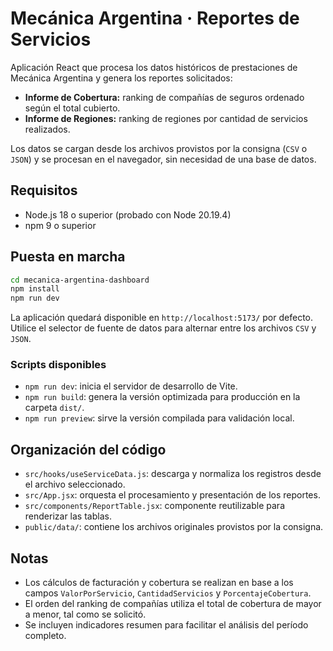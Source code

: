 # Mecánica Argentina · Reportes de Servicios

Aplicación React que procesa los datos históricos de prestaciones de Mecánica Argentina y genera los reportes solicitados:

- **Informe de Cobertura:** ranking de compañías de seguros ordenado según el total cubierto.
- **Informe de Regiones:** ranking de regiones por cantidad de servicios realizados.

Los datos se cargan desde los archivos provistos por la consigna (`CSV` o `JSON`) y se procesan en el navegador, sin necesidad de una base de datos.

## Requisitos

- Node.js 18 o superior (probado con Node 20.19.4)
- npm 9 o superior

## Puesta en marcha

```bash
cd mecanica-argentina-dashboard
npm install
npm run dev
```

La aplicación quedará disponible en `http://localhost:5173/` por defecto. Utilice el selector de fuente de datos para alternar entre los archivos `CSV` y `JSON`.

### Scripts disponibles

- `npm run dev`: inicia el servidor de desarrollo de Vite.
- `npm run build`: genera la versión optimizada para producción en la carpeta `dist/`.
- `npm run preview`: sirve la versión compilada para validación local.

## Organización del código

- `src/hooks/useServiceData.js`: descarga y normaliza los registros desde el archivo seleccionado.
- `src/App.jsx`: orquesta el procesamiento y presentación de los reportes.
- `src/components/ReportTable.jsx`: componente reutilizable para renderizar las tablas.
- `public/data/`: contiene los archivos originales provistos por la consigna.

## Notas

- Los cálculos de facturación y cobertura se realizan en base a los campos `ValorPorServicio`, `CantidadServicios` y `PorcentajeCobertura`.
- El orden del ranking de compañías utiliza el total de cobertura de mayor a menor, tal como se solicitó.
- Se incluyen indicadores resumen para facilitar el análisis del período completo.
